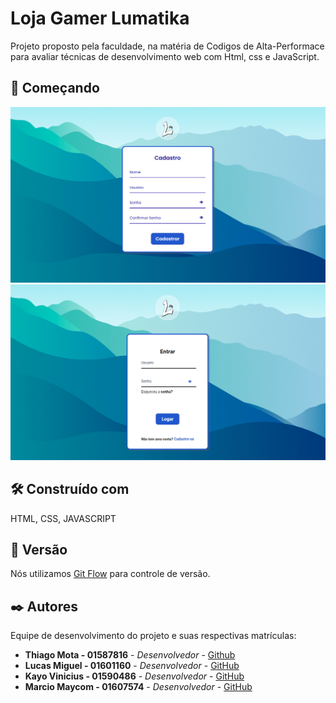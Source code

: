 # Loja Gamer Lumatika

Projeto proposto pela faculdade, na matéria de Codigos de Alta-Performace para avaliar técnicas de desenvolvimento web com Html, css e JavaScript.

## 🚀 Começando

<img width="713" alt="Captura de tela 2024-05-28 110808" src="./src/assets/cadastro.png">
<img width="713" alt="Captura de tela 2024-05-28 110808" src="./src/assets/login.png">

## 🛠️ Construído com

HTML, CSS, JAVASCRIPT

## 📌 Versão

Nós utilizamos [Git Flow](https://www.alura.com.br/artigos/git-flow-o-que-e-como-quando-utilizar) para controle de versão.

## ✒️ Autores

Equipe de desenvolvimento do projeto e suas respectivas  matrículas:

* **Thiago Mota - 01587816** - *Desenvolvedor* - [Github](https://github.com/euthiagomota)
* **Lucas Miguel - 01601160** - *Desenvolvedor* - [GitHub](https://github.com/1Lucas5)
* **Kayo Vinicius - 01590486** - *Desenvolvedor* - [GitHub](https://github.com/kaka2099)
* **Marcio Maycom - 01607574** - *Desenvolvedor* - [GitHub](https://github.com/mihaeldatoman)